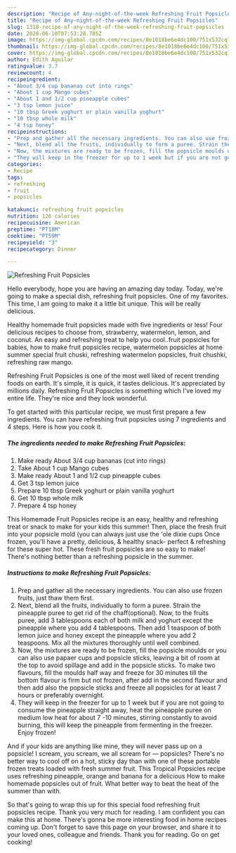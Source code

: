 ```yaml
---
description: "Recipe of Any-night-of-the-week Refreshing Fruit Popsicles"
title: "Recipe of Any-night-of-the-week Refreshing Fruit Popsicles"
slug: 1318-recipe-of-any-night-of-the-week-refreshing-fruit-popsicles
date: 2020-06-10T07:53:28.785Z
image: https://img-global.cpcdn.com/recipes/8e1018be6e4dc100/751x532cq70/refreshing-fruit-popsicles-recipe-main-photo.jpg
thumbnail: https://img-global.cpcdn.com/recipes/8e1018be6e4dc100/751x532cq70/refreshing-fruit-popsicles-recipe-main-photo.jpg
cover: https://img-global.cpcdn.com/recipes/8e1018be6e4dc100/751x532cq70/refreshing-fruit-popsicles-recipe-main-photo.jpg
author: Edith Aguilar
ratingvalue: 3.7
reviewcount: 4
recipeingredient:
- "About 3/4 cup bananas cut into rings"
- "About 1 cup Mango cubes"
- "About 1 and 1/2 cup pineapple cubes"
- "3 tsp lemon juice"
- "10 tbsp Greek yoghurt or plain vanilla yoghurt"
- "10 tbsp whole milk"
- "4 tsp honey"
recipeinstructions:
- "Prep and gather all the necessary ingredients. You can also use frozen fruits, just thaw them first."
- "Next, blend all the fruits, individually to form a puree. Strain the pineapple puree to get rid of the chaff(optional). Now, to the fruits puree, add 3 tablespoons each of both milk and yoghurt except the pineapple where you add 4 tablespoons. Then add 1 teaspoon of both lemon juice and honey except the pineapple where you add 2 teaspoons. Mix all the mixtures thoroughly until well combined."
- "Now, the mixtures are ready to be frozen, fill the popsicle moulds or you can also use papaer cups and popsicle sticks, leaving a bit of room at the top to avoid spillage and add in the popsicle sticks. To make two flavours, fill the moulds half way and freeze for 30 minutes till the bottom flavour is firm but not frozen, after add in the second flavour and then add also the popsicle sticks and freeze all popsicles for at least 7 hours or preferably overnight."
- "They will keep in the freezer for up to 1 week but if you are not going to consume the pineapple straight away, heat the pineapple puree on medium low heat for about 7 -10 minutes, stirring constantly to avoid burning, this will keep the pineapple from fermenting in the freezer. Enjoy frozen!"
categories:
- Recipe
tags:
- refreshing
- fruit
- popsicles

katakunci: refreshing fruit popsicles 
nutrition: 126 calories
recipecuisine: American
preptime: "PT18M"
cooktime: "PT59M"
recipeyield: "3"
recipecategory: Dinner

---
```



![Refreshing Fruit Popsicles](https://img-global.cpcdn.com/recipes/8e1018be6e4dc100/751x532cq70/refreshing-fruit-popsicles-recipe-main-photo.jpg)

Hello everybody, hope you are having an amazing day today. Today, we're going to make a special dish, refreshing fruit popsicles. One of my favorites. This time, I am going to make it a little bit unique. This will be really delicious.

Healthy homemade fruit popsicles made with five ingredients or less! Four delicious recipes to choose from, strawberry, watermelon, lemon, and coconut. An easy and refreshing treat to help you cool..fruit popsicles for babies, how to make fruit popsicles recipe, watermelon popsicles at home summer special fruit chuski, refreshing watermelon popsicles, fruit chushki, refreshing raw mango.

Refreshing Fruit Popsicles is one of the most well liked of recent trending foods on earth. It's simple, it is quick, it tastes delicious. It's appreciated by millions daily. Refreshing Fruit Popsicles is something which I've loved my entire life. They're nice and they look wonderful.


To get started with this particular recipe, we must first prepare a few ingredients. You can have refreshing fruit popsicles using 7 ingredients and 4 steps. Here is how you cook it.

<!--inarticleads1-->

##### The ingredients needed to make Refreshing Fruit Popsicles:

1. Make ready About 3/4 cup bananas (cut into rings)
1. Take About 1 cup Mango cubes
1. Make ready About 1 and 1/2 cup pineapple cubes
1. Get 3 tsp lemon juice
1. Prepare 10 tbsp Greek yoghurt or plain vanilla yoghurt
1. Get 10 tbsp whole milk
1. Prepare 4 tsp honey


This Homemade Fruit Popsicles recipe is an easy, healthy and refreshing treat or snack to make for your kids this summer! Then, place the fresh fruit into your popsicle mold (you can always just use the &#39;ole dixie cups Once frozen, you&#39;ll have a pretty, delicious, &amp; healthy snack- perfect &amp; refreshing for these super hot. These fresh fruit popsicles are so easy to make! There&#39;s nothing better than a refreshing popsicle in the summer. 

<!--inarticleads2-->

##### Instructions to make Refreshing Fruit Popsicles:

1. Prep and gather all the necessary ingredients. You can also use frozen fruits, just thaw them first.
1. Next, blend all the fruits, individually to form a puree. Strain the pineapple puree to get rid of the chaff(optional). Now, to the fruits puree, add 3 tablespoons each of both milk and yoghurt except the pineapple where you add 4 tablespoons. Then add 1 teaspoon of both lemon juice and honey except the pineapple where you add 2 teaspoons. Mix all the mixtures thoroughly until well combined.
1. Now, the mixtures are ready to be frozen, fill the popsicle moulds or you can also use papaer cups and popsicle sticks, leaving a bit of room at the top to avoid spillage and add in the popsicle sticks. To make two flavours, fill the moulds half way and freeze for 30 minutes till the bottom flavour is firm but not frozen, after add in the second flavour and then add also the popsicle sticks and freeze all popsicles for at least 7 hours or preferably overnight.
1. They will keep in the freezer for up to 1 week but if you are not going to consume the pineapple straight away, heat the pineapple puree on medium low heat for about 7 -10 minutes, stirring constantly to avoid burning, this will keep the pineapple from fermenting in the freezer. Enjoy frozen!


And if your kids are anything like mine, they will never pass up on a popsicle! I scream, you scream, we all scream for — popsicles? There&#39;s no better way to cool off on a hot, sticky day than with one of these portable frozen treats loaded with fresh summer fruit. This Tropical Popsicles recipe uses refreshing pineapple, orange and banana for a delicious How to make homemade popsicles out of fruit. What better way to beat the heat of the summer than with. 

So that's going to wrap this up for this special food refreshing fruit popsicles recipe. Thank you very much for reading. I am confident you can make this at home. There's gonna be more interesting food in home recipes coming up. Don't forget to save this page on your browser, and share it to your loved ones, colleague and friends. Thank you for reading. Go on get cooking!
